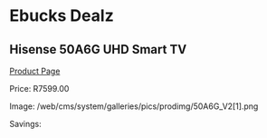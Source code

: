 
# Ebucks Dealz
## Hisense 50A6G UHD Smart TV
[Product Page](https://www.ebucks.com/web/shop/productSelected.do?prodId=1234188876&catId=363628262)

Price: R7599.00

Image: /web/cms/system/galleries/pics/prodimg/50A6G_V2[1].png

Savings: 


	